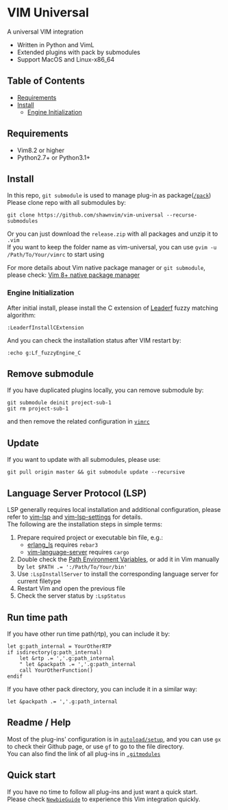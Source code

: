 # VIM Universal

A universal VIM integration

 - Written in Python and VimL
 - Extended plugins with pack by submodules
 - Support MacOS and Linux-x86_64

## Table of Contents

- [Requirements](#requirements)
- [Install](#install)
  - [Engine Initialization](#engine-initialization)


## Requirements

 - Vim8.2 or higher
 - Python2.7+ or Python3.1+

## Install

In this repo, `git submodule` is used to manage plug-in as package([`/pack`](https://github.com/shawnvim/vim-universal/tree/master/pack))   
Please clone repo with all submodules by:
```
git clone https://github.com/shawnvim/vim-universal --recurse-submodules
```
Or you can just download the `release.zip` with all packages and unzip it to `.vim`  
If you want to keep the folder name as vim-universal, you can use `gvim -u /Path/To/Your/vimrc` to start using

For more details about Vim native package manager or `git submodule`, please check: <a href="https://www.danielfranklin.id.au/vim-8-package-management/">Vim 8+ native package manager</a>

### Engine Initialization

After initial install, please install the C extension of [Leaderf](https://github.com/Yggdroot/LeaderF#performance) fuzzy matching algorithm:
```vim
:LeaderfInstallCExtension
```
And you can check the installation status after VIM restart by:
```vim
:echo g:Lf_fuzzyEngine_C
```

## Remove submodule

If you have duplicated plugins locally, you can remove submodule by:
```
git submodule deinit project-sub-1
git rm project-sub-1
```
and then remove the related configuration in [`vimrc`](https://github.com/shawnvim/vim-universal/blob/master/vimrc)

## Update

If you want to update with all submodules, please use:
```
git pull origin master && git submodule update --recursive
```



## Language Server Protocol (LSP)

LSP generally requires local installation and additional configuration, please refer to 
[vim-lsp](https://github.com/prabirshrestha/vim-lsp) and [vim-lsp-settings](https://github.com/mattn/vim-lsp-settings) 
for details.  
The following are the installation steps in simple terms:  
1. Prepare required project or executable bin file, e.g.:
    - [erlang_ls](https://github.com/erlang-ls/erlang_ls) requires `rebar3`
    - [vim-language-server](https://github.com/iamcco/vim-language-server) requires `cargo`  
2. Double check the [Path Environment Variables](https://linuxconfig.org/linux-path-environment-variable), or add it in Vim manually by `let $PATH .= ':/Path/To/Your/bin'`
3. Use `:LspInstallServer` to install the corresponding language server for current filetype
4. Restart Vim and open the previous file
5. Check the server status by `:LspStatus`  


## Run time path

If you have other run time path(rtp), you can include it by:
```vim
let g:path_internal = YourOtherRTP
if isdirectory(g:path_internal)
    let &rtp .= ','.g:path_internal
    " let &packpath .= ','.g:path_internal
    call YourOtherFunction()
endif
```
If you have other pack directory, you can include it in a similar way: 
```vim
let &packpath .= ','.g:path_internal
```

## Readme / Help

Most of the plug-ins' configuration is in [`autoload/setup`](https://github.com/shawnvim/vim-universal/blob/master/autoload/setup.vim), and you can use `gx` to check their Github page, or use `gf` to go to the file directory.  
You can also find the link of all plug-ins in [`.gitmodules`](https://github.com/shawnvim/vim-universal/blob/master/.gitmodules)

## Quick start

If you have no time to follow all plug-ins and just want a quick start.  
Please check [`NewbieGuide`](https://github.com/shawnvim/vim-universal/blob/master/NewbieGuide.md) to experience this Vim integration quickly.  

